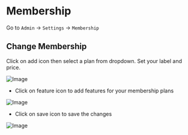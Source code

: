 # Membership

Go to `Admin` -> `Settings` -> `Membership`

## Change Membership

Click on add icon then select a plan from dropdown. Set your label and price.

![Image](/membership/1.png)

- Click on feature icon to add features for your membership plans

![Image](/membership/2.png)

- Click on save icon to save the changes

![Image](/membership/3.png)